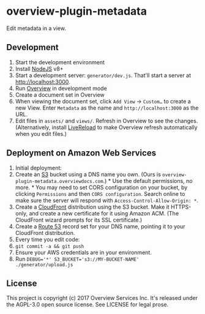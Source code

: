 overview-plugin-metadata
========================

Edit metadata in a view.

Development
-----------

1. Start the development environment
  1. Install [NodeJS](https://nodejs.org/en/) v8+
  1. Start a development server: `generator/dev.js`. That'll start a server at [http://localhost:3000](http://localhost:3000).
  1. Run [Overview](https://github.com/overview/overview-server) in development mode
  1. Create a document set in Overview
  1. When viewing the document set, click `Add View` -> `Custom…` to create a new View. Enter `Metadata` as the name and `http://localhost:3000` as the URL.
1. Edit files in `assets/` and `views/`. Refresh in Overview to see the changes. (Alternatively, install [LiveReload](https://chrome.google.com/webstore/detail/livereload/jnihajbhpnppcggbcgedagnkighmdlei?hl=en) to make Overview refresh automatically when you edit files.)

Deployment on Amazon Web Services
---------------------------------

1. Initial deployment:
  1. Create an [S3](https://s3.console.aws.amazon.com/s3/home) bucket using a DNS name you own. (Ours is `overview-plugin-metadata.overviewdocs.com`.)
    * Use the default permissions, no more.
    * You may need to set CORS configuration on your bucket, by clicking `Permissions` and then `CORS configuration`. Search online to make sure the server will respond with `Access-Control-Allow-Origin: *`.
  1. Create a [CloudFront](https://console.aws.amazon.com/cloudfront/home) distribution using the S3 bucket. Make it HTTPS-only, and create a new certificate for it using Amazon ACM. (The CloudFront wizard prompts for its SSL certificate.)
  1. Create a [Route 53](https://console.aws.amazon.com/route53/home) record set for your DNS name, pointing it to your CloudFront distribution.
1. Every time you edit code:
  1. `git commit -a && git push`
  1. Ensure your AWS credentials are in your environment.
  1. Run `DEBUG='*' S3_BUCKET='s3://MY-BUCKET-NAME' ./generator/upload.js`

License
-------

This project is copyright (c) 2017 Overview Services Inc. It's released under the AGPL-3.0 open source license. See LICENSE for legal prose.
